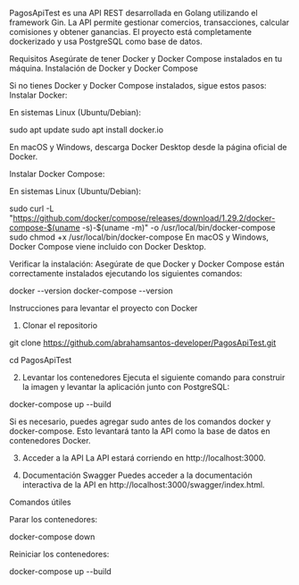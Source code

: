 
PagosApiTest es una API REST desarrollada en Golang utilizando el framework Gin. La API permite gestionar comercios, transacciones, calcular comisiones y obtener ganancias. El proyecto está completamente dockerizado y usa PostgreSQL como base de datos.

Requisitos
Asegúrate de tener Docker y Docker Compose instalados en tu máquina.
Instalación de Docker y Docker Compose

Si no tienes Docker y Docker Compose instalados, sigue estos pasos:
Instalar Docker:

En sistemas Linux (Ubuntu/Debian):

sudo apt update
sudo apt install docker.io

En macOS y Windows, descarga Docker Desktop desde la página oficial de Docker.

Instalar Docker Compose:

En sistemas Linux (Ubuntu/Debian):

sudo curl -L "https://github.com/docker/compose/releases/download/1.29.2/docker-compose-$(uname -s)-$(uname -m)" -o /usr/local/bin/docker-compose
sudo chmod +x /usr/local/bin/docker-compose
En macOS y Windows, Docker Compose viene incluido con Docker Desktop.

Verificar la instalación:
Asegúrate de que Docker y Docker Compose están correctamente instalados ejecutando los siguientes comandos:

docker --version
docker-compose --version


Instrucciones para levantar el proyecto con Docker

1. Clonar el repositorio

git clone https://github.com/abrahamsantos-developer/PagosApiTest.git

cd PagosApiTest

2. Levantar los contenedores
Ejecuta el siguiente comando para construir la imagen y levantar la aplicación junto con PostgreSQL:


docker-compose up --build

Si es necesario, puedes agregar sudo antes de los comandos docker y docker-compose.
Esto levantará tanto la API como la base de datos en contenedores Docker.


3. Acceder a la API
La API estará corriendo en http://localhost:3000.


4. Documentación Swagger
Puedes acceder a la documentación interactiva de la API en http://localhost:3000/swagger/index.html.


Comandos útiles

Parar los contenedores:

docker-compose down

Reiniciar los contenedores:

docker-compose up --build
